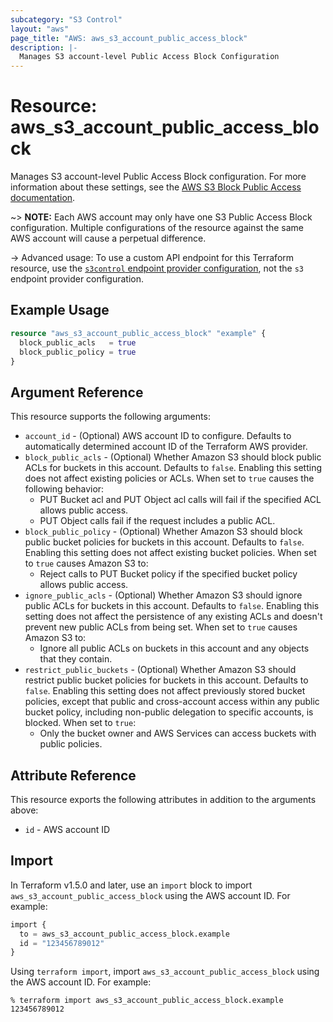 ```yaml
---
subcategory: "S3 Control"
layout: "aws"
page_title: "AWS: aws_s3_account_public_access_block"
description: |-
  Manages S3 account-level Public Access Block Configuration
---
```


# Resource: aws_s3_account_public_access_block

Manages S3 account-level Public Access Block configuration. For more information about these settings, see the [AWS S3 Block Public Access documentation](https://docs.aws.amazon.com/AmazonS3/latest/dev/access-control-block-public-access.html).

~> **NOTE:** Each AWS account may only have one S3 Public Access Block configuration. Multiple configurations of the resource against the same AWS account will cause a perpetual difference.

-> Advanced usage: To use a custom API endpoint for this Terraform resource, use the [`s3control` endpoint provider configuration](/docs/providers/aws/index.html#s3control), not the `s3` endpoint provider configuration.

## Example Usage

```terraform
resource "aws_s3_account_public_access_block" "example" {
  block_public_acls   = true
  block_public_policy = true
}
```

## Argument Reference

This resource supports the following arguments:

* `account_id` - (Optional) AWS account ID to configure. Defaults to automatically determined account ID of the Terraform AWS provider.
* `block_public_acls` - (Optional) Whether Amazon S3 should block public ACLs for buckets in this account. Defaults to `false`. Enabling this setting does not affect existing policies or ACLs. When set to `true` causes the following behavior:
    * PUT Bucket acl and PUT Object acl calls will fail if the specified ACL allows public access.
    * PUT Object calls fail if the request includes a public ACL.
* `block_public_policy` - (Optional) Whether Amazon S3 should block public bucket policies for buckets in this account. Defaults to `false`. Enabling this setting does not affect existing bucket policies. When set to `true` causes Amazon S3 to:
    * Reject calls to PUT Bucket policy if the specified bucket policy allows public access.
* `ignore_public_acls` - (Optional) Whether Amazon S3 should ignore public ACLs for buckets in this account. Defaults to `false`. Enabling this setting does not affect the persistence of any existing ACLs and doesn't prevent new public ACLs from being set. When set to `true` causes Amazon S3 to:
    * Ignore all public ACLs on buckets in this account and any objects that they contain.
* `restrict_public_buckets` - (Optional) Whether Amazon S3 should restrict public bucket policies for buckets in this account. Defaults to `false`. Enabling this setting does not affect previously stored bucket policies, except that public and cross-account access within any public bucket policy, including non-public delegation to specific accounts, is blocked. When set to `true`:
    * Only the bucket owner and AWS Services can access buckets with public policies.

## Attribute Reference

This resource exports the following attributes in addition to the arguments above:

* `id` - AWS account ID

## Import

In Terraform v1.5.0 and later, use an `import` block to import `aws_s3_account_public_access_block` using the AWS account ID. For example:

```terraform
import {
  to = aws_s3_account_public_access_block.example
  id = "123456789012"
}
```

Using `terraform import`, import `aws_s3_account_public_access_block` using the AWS account ID. For example:

```console
% terraform import aws_s3_account_public_access_block.example 123456789012
```
